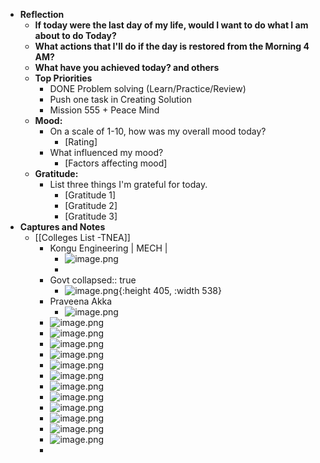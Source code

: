 - **Reflection**
	- **If today were the last day of my life, would I want to do what I am about to do Today?**
	- **What actions that I'll do if the day is restored from the Morning 4 AM?**
	- **What have you achieved today? and others**
	- **Top Priorities**
		- DONE Problem solving (Learn/Practice/Review)
		- Push one task in Creating Solution
		- Mission 555 + Peace Mind
	- **Mood:**
		- On a scale of 1-10, how was my overall mood today?
			- [Rating]
		- What influenced my mood?
			- [Factors affecting mood]
	- **Gratitude:**
		- List three things I'm grateful for today.
			- [Gratitude 1]
			- [Gratitude 2]
			- [Gratitude 3]
- **Captures and Notes**
	- [[Colleges List -TNEA]]
		- Kongu Engineering | MECH |
			- ![image.png](../assets/image_1748102419951_0.png)
			-
		- Govt
		  collapsed:: true
			- ![image.png](../assets/image_1748102506366_0.png){:height 405, :width 538}
		- Praveena Akka
			- ![image.png](../assets/image_1748103364271_0.png)
		- ![image.png](../assets/image_1748103487926_0.png)
		- ![image.png](../assets/image_1748103640230_0.png)
		- ![image.png](../assets/image_1748103765149_0.png)
		- ![image.png](../assets/image_1748103959572_0.png)
		- ![image.png](../assets/image_1748104040517_0.png)
		- ![image.png](../assets/image_1748104495417_0.png)
		- ![image.png](../assets/image_1748104551116_0.png)
		- ![image.png](../assets/image_1748106642976_0.png)
		- ![image.png](../assets/image_1748107006184_0.png)
		- ![image.png](../assets/image_1748107068414_0.png)
		- ![image.png](../assets/image_1748108445376_0.png)
		- ![image.png](../assets/image_1748108469838_0.png)
		-